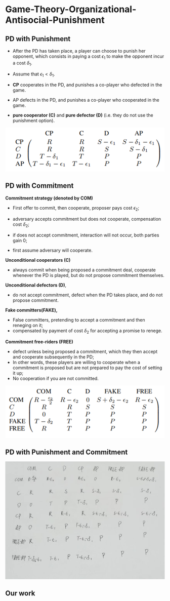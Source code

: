# Game-Theory-Organizational-Antisocial-Punishment

## PD with Punishment

- After the PD has taken place, a player can choose to punish her opponent, which consists in paying a cost $\epsilon_1$ to make the opponent incur a cost $\delta_1$.

- Assume that $\epsilon_1<\delta_1$.

- **CP** cooperates in the PD, and punishes a co-player who defected in the game.

- AP defects in the PD, and punishes a co-player who cooperated in the game.

- **pure cooperator (C)** and **pure defector (D)** (i.e. they do not use the punishment option).

![image-20220504195350880](img/image-20220504195350880.png)

## PD with Commitment

**Commitment strategy (denoted by COM)** 

- First offer to commit, then cooperate, proposer pays cost $\epsilon_2$; 

- adversary accepts commitment but does not cooperate, compensation cost $\delta_2$;

- if does not accept commitment, interaction will not occur, both parties gain 0; 

- first assume adversary will cooperate.

**Unconditional cooperators (C)**

- always commit when being proposed a commitment deal, cooperate whenever the PD is played, but do not propose commitment themselves.

**Unconditional defectors (D)**,

- do not accept commitment, defect when the PD takes place, and do not propose commitment.

**Fake committers(FAKE),** 

- False committers, pretending to accept a commitment and then reneging on it; 
- compensated by payment of cost $\delta_2$ for accepting a promise to renege.

**Commitment free-riders (FREE)**

- defect unless being proposed a commitment, which they then accept and cooperate subsequently in the PD;
- In other words, these players are willing to cooperate when a commitment is proposed but are not prepared to pay the cost of setting it up; 
- No cooperation if you are not committed.



![image-20220504172036530](img/image-20220504172036530.png)

## PD with Punishment and Commitment

![image-20220504195516040](img/image-20220504195516040.png)

## Our work

